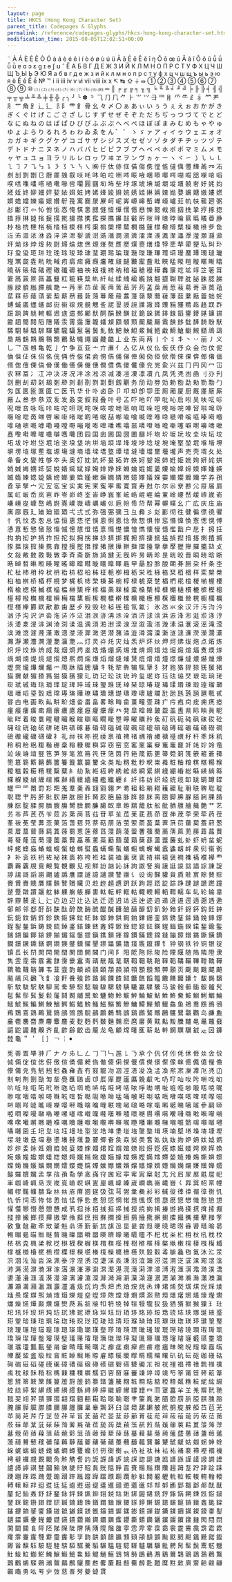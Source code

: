 ```yaml
---
layout: page
title: HKCS (Hong Kong Character Set)
parent_title: Codepages & Glyphs
permalink: /reference/codepages-glyphs/hkcs-hong-kong-character-set.html
modification_time: 2015-08-05T12:02:51+00:00
---
```


<p>¨ À Á È É Ê Ò Ó à á è é ê ì í ò ó ø ù ú ü Ā ā Ē ē Ě ě ī ŋ Ō ō œ ū Ǎ ǎ ǐ Ǒ ǒ ǔ ǖ ǘ ǚ ǜ ɐ ɑ ɔ ɛ ɡ ɪ ɵ ʃ ʊ ˆ Ё А Б В Г Д Е Ж З И Й К Л М Н О П Р С Т У Ф Х Ц Ч Ш Щ Ъ Ы Ь Э Ю Я а б в г д е ж з и й к л м н о п р с т у ф х ц ч ш щ ъ ы ь э ю я ё Ế ế Ề ề № ℡ ⅰ ⅱ ⅲ ⅳ ⅴ ⅵ ⅶ ⅷ ⅸ ⅹ ↸ ↹ ⇧ ⏚ ⏛ ① ② ③ ④ ⑤ ⑥ ⑦ ⑧ ⑨ ⑩ ⑴ ⑵ ⑶ ⑷ ⑸ ⑹ ⑺ ⑻ ⑼ ⑽ ═ ║ ╒ ╓ ╔ ╕ ╖ ╗ ╘ ╙ ╚ ╛ ╜ ╝ ╞ ╟ ╠ ╡ ╢ ╣ ╤ ╥ ╦ ╧ ╨ ╩ ╪ ╫ ╬ ╭ ╮ ╯ ╰ ✽ ⺀ ⺄ ⺆ ⺇ ⺈ ⺊ ⺌ ⺍ ⺕ ⺜ ⺝ ⺥ ⺧ ⺪ ⺬ ⺮ ⺶ ⺼ ⺾ ⻆ ⻊ ⻌ ⻍ ⻏ ⻖ ⻗ ⻞ ⻣ ⼳ 々 〆 〇 ぁ あ ぃ い ぅ う ぇ え ぉ お か が き ぎ く ぐ け げ こ ご さ ざ し じ す ず せ ぜ そ ぞ た だ ち ぢ っ つ づ て で と ど な に ぬ ね の は ば ぱ ひ び ぴ ふ ぶ ぷ へ べ ぺ ほ ぼ ぽ ま み む め も ゃ や ゅ ゆ ょ よ ら り る れ ろ ゎ わ ゐ ゑ を ん ゛ ゜ ゝ ゞ ァ ア ィ イ ゥ ウ ェ エ ォ オ カ ガ キ ギ ク グ ケ ゲ コ ゴ サ ザ シ ジ ス ズ セ ゼ ソ ゾ タ ダ チ ヂ ッ ツ ヅ テ デ ト ド ナ ニ ヌ ネ ノ ハ バ パ ヒ ビ ピ フ ブ プ ヘ ベ ペ ホ ボ ポ マ ミ ム メ モ ャ ヤ ュ ユ ョ ヨ ラ リ ル レ ロ ヮ ワ ヰ ヱ ヲ ン ヴ ヵ ヶ ー ヽ ヾ ㇀ ㇁ ㇂ ㇃ ㇄ ㇅ ㇆ ㇇ ㇈ ㇉ ㇊ ㇋ ㇌ ㇍ ㇎ ㇏ ㈱ 㐵 㑀 㑊 㑌 㑤 㑳 㑺 㑽 㑾 㒓 㒖 㒥 㒯 㒼 㓁 㓈 㓟 㓤 㓻 㔆 㔾 㕑 㕓 㕙 㕡 㕭 㕰 㕲 㕷 㕸 㖄 㖗 㖘 㖡 㖥 㖭 㖿 㗁 㗅 㗇 㗊 㗎 㗒 㗖 㗛 㗝 㗱 㗲 㗳 㗻 㗾 㘉 㘘 㘚 㘣 㘥 㘭 㘵 㘹 㘾 㙇 㙈 㙉 㙎 㙟 㙡 㙺 㚁 㚚 㚥 㚪 㚬 㚰 㚱 㚵 㚹 㚼 㛁 㛃 㛄 㛅 㛇 㛈 㛓 㛔 㛖 㛝 㛡 㛢 㛥 㛦 㛵 㜁 㜃 㜈 㜊 㜍 㜜 㜢 㜣 㜥 㜬 㜭 㜰 㜲 㜳 㜺 㝀 㝃 㝢 㝯 㞗 㞠 㞹 㞾 㟖 㟲 㟸 㟻 㠏 㠙 㠠 㠭 㠶 㠸 㡣 㢠 㣃 㣌 㣑 㣔 㣺 㤈 㤔 㤧 㤲 㤿 㥍 㥣 㥸 㦀 㦉 㦊 㦒 㦙 㦛 㦡 㦤 㦸 㧜 㧢 㧥 㧬 㧸 㧻 㧾 㨁 㨃 㨆 㨗 㨘 㨩 㨪 㨴 㩋 㩒 㩗 㩜 㩞 㩦 㩧 㪗 㪫 㪽 㫞 㫠 㫰 㫲 㫻 㬎 㬙 㬢 㬫 㬹 㭂 㭘 㭠 㭱 㭲 㭻 㭼 㮀 㮕 㮖 㮙 㮡 㮼 㮾 㯂 㯄 㯗 㯝 㯬 㯲 㯳 㯴 㰍 㰑 㰕 㰘 㱔 㲋 㳋 㳍 㳑 㳖 㳜 㳫 㳯 㴒 㴓 㴝 㴲 㴻 㵆 㵌 㵎 㵑 㵟 㵢 㵩 㵪 㵯 㵵 㵽 㶅 㶈 㶊 㶏 㶑 㶥 㶭 㶴 㶿 㷆 㷇 㷉 㷌 㷍 㷓 㷛 㷧 㷨 㷫 㷳 㷴 㷷 㷼 㷽 㸆 㹀 㹃 㹈 㹕 㹴 㺨 㺩 㺪 㺭 㺱 㺸 㺿 㻂 㻇 㻊 㻌 㻐 㻑 㻖 㻗 㻚 㻛 㻞 㻡 㻢 㻧 㻩 㻫 㻰 㻳 㻴 㻺 㻼 㻿 㼀 㼄 㼆 㼇 㼎 㽓 㽘 㽙 㽣 㽼 㾓 㿀 㿈 㿗 㿜 㿥 㿭 㿹 㿺 䀄 䀉 䀝 䀹 䁅 䁓 䁗 䁢 䁥 䁪 䁯 䁱 䂨 䂻 䂿 䃈 䃘 䃟 䃸 䃺 䄂 䄃 䄄 䄉 䄎 䄲 䅧 䅬 䅮 䅼 䅿 䆐 䆲 䇄 䇊 䇏 䇛 䇭 䇯 䇹 䈑 䈣 䉀 䉠 䉪 䉶 䉺 䊌 䊔 䊢 䊵 䊹 䊼 䋴 䋻 䋼 䌫 䍮 䎗 䎚 䎺 䏁 䏙 䏟 䏭 䏰 䏲 䐁 䐂 䐓 䐥 䐭 䑺 䒏 䒑 䒟 䒠 䒢 䒰 䒷 䒽 䓀 䓃 䓅 䓎 䓝 䓞 䓟 䓤 䓩 䓪 䓫 䓬 䓴 䔃 䔄 䔉 䔋 䔖 䔛 䔝 䔧 䔮 䔳 䔶 䔻 䔽 䔿 䕃 䕑 䕒 䕕 䕘 䕜 䕡 䕢 䕪 䕭 䕷 䕸 䖅 䖦 䖳 䗚 䗩 䗪 䘃 䘆 䘏 䘕 䘗 䙛 䙺 䚀 䚡 䚻 䛏 䛐 䛵 䛷 䜓 䜘 䜶 䝄 䝎 䝏 䝼 䞘 䞦 䟕 䟭 䟴 䠀 䠋 䠷 䡝 䡱 䢛 䢭 䢮 䣐 䣝 䣭 䣳 䣺 䤆 䤑 䤞 䤥 䤪 䤭 䤵 䤼 䤾 䥅 䥑 䥓 䥥 䥪 䥲 䦉 䦡 䦧 䧟 䧥 䧧 䨏 䨝 䨤 䨵 䪖 䪤 䪴 䪸 䫑 䫤 䫿 䬐 䬙 䬠 䬬 䬷 䭯 䭰 䭲 䭻 䭾 䮎 䮐 䮓 䮖 䮗 䮝 䮽 䮾 䯀 䰄 䰇 䰎 䰲 䰻 䰾 䱀 䱇 䱗 䱛 䱭 䱷 䱻 䱽 䲁 䲅 䲤 䲮 䲰 䲷 䳍 䳡 䳢 䳭 䴇 䴉 䴐 䴴 䵶 䵷 䶉 䶑 䶜 丄 业 东 両 两 丨 个 丬 丯 丶 丷 丽 丿 义 乚 乛 乪 乸 亀 亁 亅 亇 争 亘 亚 亠 亣 亷 亻 亼 亿 从 仪 仫 仮 仸 伃 众 会 伨 伩 伲 伷 伹 佂 佅 佋 佲 侊 侢 侨 侫 侰 侴 侽 俈 俌 俤 俥 俰 俲 俹 俽 倃 倈 倮 倴 倻 偖 偘 偦 偬 傁 傈 傐 傦 傼 働 僐 僙 僟 僡 僴 僼 儁 儍 儎 儫 兖 兠 兪 兴 兹 冂 円 冈 冖 冚 农 冧 冨 冫 冮 冲 决 冴 况 冸 凃 凇 凉 减 凑 凒 凓 凛 凟 凢 凤 凭 凴 凼 凾 刂 刅 刋 刟 删 刦 刧 刴 刼 剗 剙 剠 剨 剳 剹 劏 劐 劔 劚 务 劤 动 劵 効 勅 勌 勐 勑 勠 勡 勹 匁 匤 匧 匬 匲 匳 匸 医 卂 华 卝 卟 卤 卧 卩 卭 却 卽 卾 厓 厠 厢 厦 厨 厩 厪 厫 厮 厰 厶 叁 参 叅 双 叐 发 叒 变 叙 叚 叠 叶 号 叾 吓 吔 吖 吚 吡 吣 启 吲 吴 呋 呍 呩 呪 呭 咅 咏 咓 咔 咗 咜 咞 咣 咤 咲 咴 咹 哋 哌 响 哐 哚 哣 哯 唂 唍 唓 唘 唞 唣 唥 唨 唫 唿 啇 啉 啓 啝 啩 啫 啱 啲 啳 啹 喆 喐 喩 喰 喴 喹 喺 喼 嗁 嗗 嗘 嗞 嗪 嗬 嗰 嗱 嗵 嗻 嘅 嘑 嘞 嘠 嘡 嘢 嘣 嘥 嘭 嘷 噃 噍 噏 噐 噒 噔 噝 噡 噺 噻 噼 嚉 嚊 嚋 嚒 嚞 嚟 嚡 嚤 嚯 嚱 嚹 嚿 囖 团 园 囯 囱 囻 国 圀 圕 圝 圲 圽 圿 坂 坃 坆 坔 块 坛 坟 坧 坺 坾 坿 垈 垊 垍 垐 垜 垡 垧 垪 垴 垻 垾 埄 埈 埗 埝 埞 埦 埯 埾 堃 堒 堢 堦 堺 塀 塄 塇 塜 塟 塩 塬 塲 塳 墒 墙 墚 墧 墪 墰 墵 墶 墻 壋 壐 壜 壠 声 売 壳 壻 夂 处 夅 备 夊 夑 夝 够 夲 头 奥 奵 妉 妔 妚 妟 妬 妰 妷 妸 妿 姄 姉 姙 姫 姯 姰 姸 姹 娂 娋 娍 娒 娚 娡 娤 娧 娪 娫 娬 娽 婅 婔 婙 婡 婣 婨 婫 婮 婱 婹 婾 媁 媂 媆 媈 媑 媖 媙 媠 媡 媤 媫 嫃 嫎 嫏 嫑 嫓 嫤 嫰 嫲 嫺 嫾 嬍 嬑 嬕 嬟 嬫 孁 孄 孆 孊 孏 学 孨 孭 孴 孶 孼 宀 宂 宐 宖 宝 实 実 宪 宷 寃 寕 寗 寛 寳 寿 尅 尓 尔 尜 尞 尠 尣 屉 届 屓 属 屸 岅 岙 岚 岜 岞 岺 峁 峂 峑 峕 峥 峩 峯 峵 峼 崐 崕 崘 崬 崯 崾 嵆 嵈 嵖 嵗 嵛 嵰 嵴 嵸 嵻 嶅 嶋 嶎 嶤 嶫 嶶 嶹 巁 巗 巛 巵 帉 帋 帒 帮 幂 幈 幞 幺 广 広 庆 庒 庙 庽 廍 廐 廴 廸 廹 廻 廼 弌 弍 弎 弥 强 弻 彍 彐 彑 彜 彡 彣 彲 彻 徃 徤 徧 徱 徺 忂 忄 忛 忟 怣 怱 总 恊 恒 恵 恷 恾 悞 悤 悧 悳 惗 惞 惣 惧 惨 惩 惽 愇 愌 愙 愢 愰 愽 慂 慐 慙 慜 慠 慤 慯 慽 憁 憇 憕 憘 憙 憜 憷 憹 懀 懏 懐 懓 懚 懢 戬 户 戹 扌 扨 抂 抅 抐 抝 护 抦 拃 担 拕 拟 拥 挘 挮 挱 挵 挷 捤 捬 捹 捿 掋 掹 揁 揑 揞 揢 揦 揸 揻 揼 揾 搇 搲 搸 携 搻 摚 摱 摼 撍 撑 撯 撴 撶 擀 擓 擝 擡 擥 擧 擪 攊 攑 攞 攟 攰 攴 攵 敍 敟 敫 敭 斅 斆 斈 斉 斋 斵 斾 旑 旔 无 旣 旿 昘 昞 昣 昰 晄 晈 晋 晍 晓 晗 晣 晧 晫 晳 晽 暅 暎 暒 暚 暤 暭 暳 暶 暿 曍 曎 曧 曱 朂 朌 朎 朖 朙 朞 朥 朶 杄 条 杢 杧 杫 杮 枏 枠 枤 枬 枱 枿 柖 柗 柹 柾 栀 栁 栂 栃 栄 栍 栐 栛 栞 栢 栶 样 栾 桇 桊 桕 桖 桝 桥 梄 梈 梘 梦 梶 梹 梽 棃 棅 棊 椀 椁 椂 椃 椉 椘 椙 椚 椛 椬 椶 椾 楃 楆 楕 楡 楤 楧 楲 楳 榀 榅 榊 榘 榟 榢 榲 槀 槑 槕 槖 槡 槩 槹 槺 樃 樋 樌 樚 樜 樫 樬 樭 樳 橃 橅 橌 橒 橓 橗 橣 橥 橱 橴 橺 檂 檊 檏 檙 檝 檧 檫 檱 檲 檵 檾 櫈 櫉 櫊 櫔 櫘 櫶 欅 欝 欵 歒 歗 歯 歴 歺 殁 毁 毜 毡 毪 毺 氜 氱 氵 氷 氹 氺 氽 汉 汘 汚 汮 汵 汹 汿 沟 沢 沪 沯 沲 泋 泎 泟 泪 泿 洂 洅 洆 洤 洦 济 浗 浛 浜 浱 浲 涁 涏 涖 涤 涥 涱 涹 淾 渂 渄 渊 渏 渕 渘 温 渪 湏 湐 湗 湙 湶 湼 溆 溋 溚 溵 溸 溻 滙 滚 滛 滝 滢 滨 滩 滺 漄 漋 漌 漖 漗 漤 漴 漽 潄 潖 潜 潴 潹 澁 澊 澝 澟 澵 澻 澾 濓 濙 濚 濶 濸 瀃 瀞 瀬 灋 灍 灐 灔 灜 灧 灬 灯 灵 灷 灹 灾 灿 炁 炉 炋 炏 炠 炣 炥 炦 炧 点 炻 炼 炽 烀 烄 烌 烐 烕 烖 烟 烱 烵 烾 焅 焝 焩 焫 焬 焳 焴 焵 焻 焾 煀 煅 煊 煏 煑 煗 煫 煱 煳 煵 煶 煷 煺 煼 煾 熈 熌 熎 熑 熖 熘 熢 熣 熭 熴 熷 熺 燑 燝 燫 燵 燶 爀 爉 爎 爏 爕 爖 爗 爤 爥 爫 爮 牀 牐 牕 牗 牜 牦 犂 犇 犏 犔 犟 犭 犲 狍 狢 猂 猄 猐 猨 猪 猫 猬 献 猸 猹 獁 獈 獏 獱 獴 玌 玏 玘 玜 玞 玧 玪 玺 珉 珎 珏 珐 珕 珡 珢 珤 珦 珯 珳 珷 珹 珻 琂 琑 琒 琔 琕 琗 琙 琜 琞 琟 琷 琸 琹 琼 瑃 瑅 瑇 瑈 瑉 瑓 瑖 瑝 瑠 瑡 瑥 瑨 瑫 瑬 瑴 瑶 瑺 璂 璌 璍 璙 璛 璝 璤 璴 璹 瓈 瓌 瓐 瓓 瓧 瓰 瓱 瓲 瓸 甅 甎 甙 甞 甴 电 画 畂 畆 畊 畍 畑 畓 畕 畠 畧 畭 畮 畲 畺 疃 疍 疎 疒 疞 疱 疴 痃 痈 痜 瘂 瘇 瘬 瘻 癀 癍 癎 癏 癑 癔 癦 癧 癯 癳 癴 癶 発 皐 皡 皥 皷 盌 盖 盙 県 眎 眏 眞 眤 眦 眫 着 睃 睘 睲 睷 睸 睺 睻 瞓 瞘 瞯 瞹 瞾 矃 矅 矋 矝 矦 矴 矾 砈 砘 砜 砞 砹 砼 砽 硂 硄 硇 硋 硑 硓 硔 硦 硺 碁 碈 碍 碯 碱 碶 碸 碹 磇 磒 磓 磗 磘 磤 磮 磰 磱 磵 礆 礮 礲 礳 礴 礶 礻 礼 祘 祙 祢 祱 祾 禀 禃 禆 禇 禑 禙 禝 禟 禥 禩 秄 秆 秊 秌 秔 秢 秱 秴 稆 稪 稭 稺 稾 穃 穅 穉 穥 穽 窃 窑 窓 窰 窻 窼 竂 竃 竈 竉 竏 竓 竚 竛 竜 竝 竢 竧 竩 竪 竾 笋 笌 笔 笟 笧 笩 笹 筂 筃 筕 筢 筬 筯 筻 箒 箢 箣 箲 篏 篐 篬 篺 篼 簒 簕 簛 簵 籂 籄 籑 籖 籝 籭 籰 籴 类 籼 籾 粃 粆 粎 粜 粦 粧 粬 粮 粸 糂 糃 糇 糉 糍 糓 糚 糦 糭 糳 糵 糹 糼 紥 絍 絚 絝 綉 綋 綕 綗 綤 綨 綫 綳 緍 総 緐 緓 緔 緜 緤 緥 緵 緽 緾 縇 縧 繛 繥 繧 繬 繮 繿 纎 纒 纟 纤 纬 纺 织 经 统 缆 缷 罀 罁 罇 罉 罎 罒 罓 罱 罸 羏 羓 羗 羣 羮 羴 翝 翧 翺 耂 耈 耝 耠 耥 耮 耯 耱 耻 耼 联 聛 聡 聢 聣 聦 肀 肟 肧 肶 肷 肼 肽 胆 胩 胬 胶 脃 脇 脉 脌 脎 脒 脔 脗 脚 脪 脲 脴 脷 腂 腈 腖 腙 腚 腬 腭 腼 膄 膓 膥 膪 膶 臁 臈 臤 臯 臶 舘 舚 舦 舩 舭 舾 艔 艢 艥 艶 艹 艺 艻 芇 芦 芪 芿 苄 苊 苏 苐 苘 苢 苮 苷 苸 苼 苽 苿 茋 茘 茚 茝 茽 荗 荢 荣 荦 药 莅 莑 莜 莬 莹 莾 菍 菓 菭 萅 萔 萖 萘 萜 萠 萡 萤 萦 萮 萾 葈 葊 葓 葕 葘 葜 葢 葤 葱 葲 葿 蒀 蒈 蒒 蒓 蒖 蒣 蒭 蒽 蒾 蓚 蓞 蓡 蓢 蓤 蓥 蓸 蔃 蔅 蔐 蔳 蔴 蔸 蕂 蕋 蕌 蕒 蕚 蕟 蕯 蕰 蕳 薓 薗 藁 藖 藠 藮 藼 蘂 蘍 蘏 蘐 蘔 蘖 蘨 蘯 虂 虅 虬 虲 虾 蚒 蚠 蚭 蚲 蛯 蝰 蝱 蝽 螆 螋 螌 螥 螩 螱 蟁 蟎 蟖 蟚 蟮 蟵 蠄 蠏 蠘 蠧 蠭 衂 衅 衆 衏 衞 衠 衤 补 衮 袄 袇 袏 袐 袜 袠 袮 袴 袵 袿 装 裇 裏 裦 裵 裿 褀 褤 襃 襇 襍 襔 襥 襷 覀 覇 覉 覊 覑 覔 覥 覧 覩 覼 见 视 觧 訜 訩 訫 訸 訽 詉 詧 詾 誐 誔 誜 誩 誯 誴 諌 諚 諪 諹 謌 謟 謭 謿 譃 譌 譍 譞 譢 譩 讁 讃 讐 讛 讠 设 询 豑 貛 貟 貭 賍 賔 賖 賛 賩 賫 賲 賷 贃 贋 贌 贑 贒 贘 贜 贝 赺 趂 趦 趩 跀 跃 跔 踁 踎 踨 踪 踭 踺 蹆 蹏 蹨 蹱 蹵 蹷 蹾 躀 躧 躭 躰 躶 躹 躼 軃 軎 軚 転 軤 軭 軲 輙 輭 輰 轁 轊 轜 车 轧 轮 输 辠 辥 辧 辳 辵 辶 辷 辸 边 辺 辻 込 达 迁 迊 迌 迏 运 迚 迹 逈 递 逳 逷 遌 遖 遡 遤 遬 邨 邮 邻 郄 酑 酙 酜 酞 酧 酰 酶 酼 醌 醎 醩 醶 醻 釄 釖 釟 釥 釶 釺 釾 鈈 鈎 鈓 鈡 鈨 鈪 鈫 鈵 鈼 鉁 鉄 鉕 鉘 鉝 鉟 鉢 鉫 鉮 鉷 銁 銄 銉 銏 銮 銱 銹 銺 銾 銿 鋔 鋛 鋣 鋥 鋫 鋬 鋲 鋳 鋴 鋶 鋽 錃 錇 錬 錰 錱 鍀 鍁 鍂 鍃 鍄 鍅 鍈 鍟 鍢 鍦 鍨 鍩 鍫 鍮 鍳 鍴 鍸 鍽 鎁 鎄 鎅 鎆 鎇 鎐 鎜 鎠 鎭 鎸 鎻 鎽 鎿 鏆 鏋 鏓 鏛 鏠 鏰 鏱 鏳 鏴 鐁 鐄 鐈 鐗 鐛 鐝 鐤 鐥 鐦 鐧 鐭 鐾 鑂 鑃 鑍 鑔 鑘 鑛 鑥 鑧 鑬 鑹 鑻 钅 钟 钢 铁 铃 铜 银 锭 镇 镸 长 閅 閖 閗 閙 閠 関 閦 閧 閪 门 间 阝 阳 阸 陁 际 陖 险 陻 隁 随 隖 隣 隥 隶 隽 雴 霃 霛 霡 霱 霴 霶 靀 靁 靑 靕 靗 靝 靟 靭 靱 鞇 鞉 鞛 鞟 鞱 鞲 鞴 鞸 鞺 鞽 鞾 韀 韂 韈 韒 韠 韦 韮 韲 韵 頔 頕 頟 頣 頮 頳 頴 顇 顋 顖 顦 顨 顬 页 颴 颷 颹 飃 飇 飈 飊 风 飜 飞 飠 飡 飦 飬 飱 飵 餎 餙 餜 餷 餸 餹 餻 饀 饂 饊 饍 饝 饢 饣 馛 馤 馪 馸 馼 駄 駅 駚 駠 駡 駦 駵 騌 騐 騟 騡 騦 騯 騻 騼 驘 驜 驣 马 骏 骲 骶 骺 骽 髗 髠 髢 髴 髿 鬂 鬉 鬏 鬔 鬪 鬭 鬴 鬹 魀 魐 魩 魿 鮁 鮃 鮋 鮍 鮎 鮏 鮗 鮝 鮟 鮰 鯏 鯝 鯩 鯭 鯱 鯴 鯿 鰂 鰊 鰌 鰐 鰕 鰛 鰟 鰠 鰦 鰯 鰵 鰺 鱅 鱏 鱓 鱝 鱲 鱻 鱼 鴂 鴌 鴖 鴡 鴴 鴹 鵄 鵉 鵎 鵐 鵞 鵭 鵮 鵼 鵾 鶃 鶓 鶥 鶫 鶽 鷀 鷄 鷉 鷔 鷼 鸊 鸌 鸎 鸘 鸜 鸟 鹻 麁 麄 麅 麐 麕 麖 麘 麞 麢 麦 麨 麪 麫 麬 麯 麱 麽 麿 黁 黄 黆 黇 黢 黱 黸 黾 鼂 鼈 鼗 鼦 鼧 鼹 齄 齅 齐 齓 齚 齢 齩 齿 龎 龙 龟 龥 龦 龧 龨 龩 龪 龫 龬 龭 龮 龯 龰 龱 龲 龳 龜 ＂ ＇ ［ ］ ￢ ￤ ￭ </p>
<p>&#x20021; &#x2003e; &#x20046; &#x2004e; &#x20068; &#x20086; &#x20087; &#x2008a; &#x20094; &#x200ca; &#x200cb; &#x200cc; &#x200cd; &#x200d1; &#x200ee; &#x2010c; &#x2010e; &#x20118; &#x201a4; &#x201a9; &#x201ab; &#x201c1; &#x201d4; &#x201f2; &#x20204; &#x2020c; &#x20214; &#x20239; &#x2025b; &#x20274; &#x20275; &#x20299; &#x2029e; &#x202a0; &#x202b7; &#x202bf; &#x202c0; &#x202e5; &#x2030a; &#x20325; &#x20341; &#x20345; &#x20346; &#x20347; &#x2037e; &#x2037f; &#x20380; &#x203a0; &#x203a7; &#x203b5; &#x203c9; &#x203cb; &#x203f5; &#x203fc; &#x20413; &#x20414; &#x2041f; &#x20465; &#x20487; &#x2048e; &#x20491; &#x20492; &#x204a3; &#x204d7; &#x204fc; &#x204fe; &#x20547; &#x2058e; &#x205a5; &#x205b3; &#x205c3; &#x205ca; &#x205d0; &#x205d5; &#x205df; &#x205e0; &#x205eb; &#x20611; &#x20615; &#x20619; &#x2061a; &#x20630; &#x20656; &#x20676; &#x2070e; &#x20731; &#x20779; &#x2082c; &#x20873; &#x208d5; &#x20916; &#x20923; &#x20954; &#x20979; &#x209e7; &#x20a11; &#x20a50; &#x20a6f; &#x20ab4; &#x20ac2; &#x20acd; &#x20b0d; &#x20b8f; &#x20b9f; &#x20ba8; &#x20ba9; &#x20bbf; &#x20bc6; &#x20bcb; &#x20be2; &#x20beb; &#x20bfb; &#x20bff; &#x20c0b; &#x20c0d; &#x20c20; &#x20c34; &#x20c3a; &#x20c3b; &#x20c41; &#x20c42; &#x20c43; &#x20c53; &#x20c65; &#x20c77; &#x20c78; &#x20c7c; &#x20c8d; &#x20c96; &#x20c9c; &#x20cb5; &#x20cb8; &#x20ccf; &#x20cd3; &#x20cd4; &#x20cd5; &#x20cd6; &#x20cdd; &#x20ced; &#x20cff; &#x20d15; &#x20d28; &#x20d31; &#x20d32; &#x20d46; &#x20d47; &#x20d48; &#x20d49; &#x20d4c; &#x20d4d; &#x20d4e; &#x20d6f; &#x20d71; &#x20d74; &#x20d7c; &#x20d7e; &#x20d7f; &#x20d96; &#x20d9c; &#x20da7; &#x20db2; &#x20dc8; &#x20e04; &#x20e09; &#x20e0a; &#x20e0d; &#x20e0e; &#x20e0f; &#x20e10; &#x20e11; &#x20e16; &#x20e1d; &#x20e4c; &#x20e6d; &#x20e73; &#x20e75; &#x20e76; &#x20e77; &#x20e78; &#x20e79; &#x20e7a; &#x20e7b; &#x20e8c; &#x20e96; &#x20e98; &#x20e9d; &#x20ea2; &#x20eaa; &#x20eab; &#x20eac; &#x20eb6; &#x20ed7; &#x20ed8; &#x20edd; &#x20ef8; &#x20ef9; &#x20efa; &#x20efb; &#x20f1d; &#x20f26; &#x20f2d; &#x20f2e; &#x20f30; &#x20f31; &#x20f3b; &#x20f4c; &#x20f64; &#x20f8d; &#x20f90; &#x20fad; &#x20fb4; &#x20fb5; &#x20fb6; &#x20fbc; &#x20fdf; &#x20fea; &#x20feb; &#x20fec; &#x20fed; &#x21014; &#x2101d; &#x2101e; &#x2104f; &#x2105c; &#x2106f; &#x21075; &#x21076; &#x21077; &#x21078; &#x2107b; &#x21088; &#x21096; &#x2109d; &#x210b4; &#x210bf; &#x210c0; &#x210c1; &#x210c7; &#x210c8; &#x210c9; &#x210cf; &#x210d3; &#x210e4; &#x210f4; &#x210f5; &#x210f6; &#x2112f; &#x2113b; &#x2113d; &#x21145; &#x21148; &#x2114f; &#x21180; &#x21187; &#x211d9; &#x2123c; &#x2124f; &#x2127c; &#x212a8; &#x212a9; &#x212b0; &#x212e3; &#x212fe; &#x21302; &#x21303; &#x21304; &#x21305; &#x21336; &#x2133a; &#x21375; &#x21376; &#x2138e; &#x21398; &#x2139c; &#x213c5; &#x213c6; &#x213ed; &#x213fe; &#x21413; &#x21416; &#x21424; &#x2143f; &#x21452; &#x21454; &#x21455; &#x2148a; &#x21497; &#x214b6; &#x214e8; &#x214fd; &#x21577; &#x21582; &#x21596; &#x2160a; &#x21613; &#x21619; &#x2163e; &#x21661; &#x21692; &#x216b8; &#x216ba; &#x216c0; &#x216c1; &#x216c2; &#x216d3; &#x216d5; &#x216df; &#x216e6; &#x216e7; &#x216e8; &#x216fa; &#x216fb; &#x216fc; &#x216fe; &#x2170d; &#x21710; &#x21726; &#x2173a; &#x2173b; &#x2173c; &#x21757; &#x2176c; &#x2176d; &#x2176e; &#x2176f; &#x21770; &#x21771; &#x21773; &#x21774; &#x217ab; &#x217b0; &#x217b1; &#x217b2; &#x217b3; &#x217b4; &#x217b5; &#x217c3; &#x217c7; &#x217d9; &#x217da; &#x217db; &#x217dc; &#x217df; &#x217ef; &#x217f5; &#x217f6; &#x217f8; &#x217f9; &#x217fa; &#x217fb; &#x217fc; &#x21820; &#x21828; &#x21829; &#x2182a; &#x2182d; &#x21839; &#x2183a; &#x2183b; &#x21840; &#x21845; &#x21852; &#x2185e; &#x21861; &#x21862; &#x21863; &#x21864; &#x21877; &#x2187b; &#x21883; &#x21884; &#x21885; &#x2189e; &#x2189f; &#x218a0; &#x218a1; &#x218a2; &#x218be; &#x218bf; &#x218d1; &#x218d6; &#x218d7; &#x218d8; &#x218d9; &#x218fa; &#x21903; &#x21904; &#x21905; &#x21910; &#x21911; &#x21912; &#x21915; &#x2191c; &#x21922; &#x21927; &#x2193b; &#x21944; &#x21958; &#x2196a; &#x2197c; &#x21980; &#x21983; &#x21988; &#x21996; &#x219db; &#x219f3; &#x21a2d; &#x21a34; &#x21a45; &#x21a4b; &#x21a63; &#x21b44; &#x21bc1; &#x21bc2; &#x21c2a; &#x21c70; &#x21ca2; &#x21ca5; &#x21cac; &#x21d46; &#x21d5e; &#x21d90; &#x21db6; &#x21dba; &#x21dca; &#x21dd1; &#x21deb; &#x21df9; &#x21e1c; &#x21e23; &#x21e37; &#x21e3d; &#x21e89; &#x21ea4; &#x21ea8; &#x21ec8; &#x21ed5; &#x21f0f; &#x21f15; &#x21f6a; &#x21f9e; &#x21fa1; &#x21fe8; &#x22045; &#x22049; &#x2207e; &#x2209a; &#x220c7; &#x220fc; &#x2212a; &#x2215b; &#x22173; &#x2217a; &#x221a1; &#x221c1; &#x221c3; &#x22208; &#x2227c; &#x22321; &#x22325; &#x223bd; &#x223d0; &#x223d7; &#x223fa; &#x22465; &#x22471; &#x2248b; &#x22491; &#x224b0; &#x224ed; &#x22513; &#x2251b; &#x22530; &#x22554; &#x2258d; &#x225af; &#x225be; &#x2261b; &#x2261c; &#x2262b; &#x22668; &#x2267a; &#x22696; &#x22698; &#x226f4; &#x226f5; &#x226f6; &#x22712; &#x22714; &#x2271b; &#x2271f; &#x2272a; &#x22775; &#x22781; &#x22796; &#x227b4; &#x227b5; &#x227cd; &#x22803; &#x2285f; &#x22860; &#x22871; &#x228ad; &#x228c1; &#x228f7; &#x22926; &#x22939; &#x2294f; &#x22967; &#x2296b; &#x22980; &#x22993; &#x22a66; &#x22acf; &#x22ad5; &#x22ae6; &#x22ae8; &#x22b0e; &#x22b22; &#x22b3f; &#x22b43; &#x22b6a; &#x22bca; &#x22bce; &#x22c26; &#x22c27; &#x22c38; &#x22c4c; &#x22c51; &#x22c55; &#x22c62; &#x22c88; &#x22c9b; &#x22ca1; &#x22ca9; &#x22cb2; &#x22cb7; &#x22cc2; &#x22cc6; &#x22cc9; &#x22d07; &#x22d08; &#x22d12; &#x22d44; &#x22d4c; &#x22d67; &#x22d8d; &#x22d95; &#x22da0; &#x22da3; &#x22da4; &#x22db7; &#x22dee; &#x22e0d; &#x22e36; &#x22e42; &#x22e78; &#x22e8b; &#x22eb3; &#x22eef; &#x22f74; &#x22fcc; &#x22fe3; &#x23033; &#x23044; &#x2304b; &#x23066; &#x2307d; &#x2307e; &#x2308e; &#x230b7; &#x230bc; &#x230da; &#x23103; &#x2313d; &#x2317d; &#x23182; &#x231a4; &#x231a5; &#x231b3; &#x231c8; &#x231c9; &#x231f7; &#x231f8; &#x231f9; &#x2320f; &#x23225; &#x2322f; &#x23231; &#x23232; &#x23233; &#x23234; &#x23256; &#x23262; &#x23281; &#x23289; &#x2328a; &#x232ab; &#x232ac; &#x232ad; &#x232d2; &#x232e0; &#x232e1; &#x23300; &#x2330a; &#x2331f; &#x233b4; &#x233cc; &#x233de; &#x233e6; &#x233f4; &#x233f5; &#x233f9; &#x233fa; &#x233fe; &#x23400; &#x2343f; &#x23450; &#x2346f; &#x23472; &#x234e5; &#x23519; &#x23530; &#x23551; &#x2355a; &#x23567; &#x23595; &#x23599; &#x2359c; &#x235cd; &#x235ce; &#x235cf; &#x235f3; &#x23600; &#x23617; &#x2361a; &#x2363c; &#x23640; &#x23659; &#x2365f; &#x23677; &#x236a6; &#x236ad; &#x236ba; &#x236df; &#x236ee; &#x23703; &#x23716; &#x23720; &#x2372d; &#x2372f; &#x2373f; &#x23766; &#x23781; &#x237a2; &#x237bc; &#x237c2; &#x237d5; &#x237d6; &#x237d7; &#x2383a; &#x239c2; &#x23aa7; &#x23adb; &#x23aee; &#x23afa; &#x23b1a; &#x23b5a; &#x23c63; &#x23c99; &#x23c9a; &#x23c9b; &#x23cb5; &#x23cb7; &#x23cc7; &#x23cc8; &#x23cc9; &#x23cfc; &#x23cfd; &#x23cfe; &#x23cff; &#x23d40; &#x23d5b; &#x23d7e; &#x23d8f; &#x23db6; &#x23db7; &#x23db8; &#x23db9; &#x23dba; &#x23dbb; &#x23dbc; &#x23dbd; &#x23de3; &#x23df8; &#x23e06; &#x23e11; &#x23e2c; &#x23e2d; &#x23e2e; &#x23e2f; &#x23e30; &#x23e31; &#x23e39; &#x23e88; &#x23e89; &#x23e8a; &#x23e8b; &#x23eb9; &#x23ebf; &#x23ed7; &#x23ef7; &#x23ef8; &#x23ef9; &#x23efa; &#x23efb; &#x23efc; &#x23f35; &#x23f41; &#x23f4a; &#x23f61; &#x23f7f; &#x23f80; &#x23f81; &#x23f82; &#x23f8f; &#x23fb4; &#x23fb7; &#x23fc0; &#x23fc5; &#x23feb; &#x23fec; &#x23fed; &#x23fee; &#x23fef; &#x23ff0; &#x24011; &#x24039; &#x2403a; &#x2403b; &#x2403c; &#x2403d; &#x24057; &#x24085; &#x2408b; &#x2408c; &#x2408d; &#x24091; &#x240c9; &#x240e1; &#x240ec; &#x24104; &#x2410f; &#x24119; &#x2413f; &#x24140; &#x24144; &#x2414e; &#x24155; &#x24156; &#x24157; &#x2415c; &#x2415f; &#x24177; &#x2417a; &#x241a3; &#x241a4; &#x241a5; &#x241ac; &#x241b5; &#x241cd; &#x241e2; &#x241fc; &#x2421b; &#x2424b; &#x24256; &#x24259; &#x24276; &#x24277; &#x24278; &#x24284; &#x24293; &#x24295; &#x242a5; &#x242bf; &#x242c1; &#x242c9; &#x242ca; &#x242ee; &#x242fa; &#x2430d; &#x2431a; &#x24334; &#x24348; &#x24362; &#x24363; &#x24364; &#x24365; &#x2438c; &#x24396; &#x2439c; &#x243bd; &#x243c1; &#x243e9; &#x243ea; &#x243f2; &#x243f8; &#x24404; &#x24435; &#x24436; &#x2445a; &#x2445b; &#x24473; &#x24487; &#x24488; &#x244b9; &#x244bc; &#x244ce; &#x244d3; &#x244d6; &#x24505; &#x24521; &#x24578; &#x245c8; &#x24618; &#x2462a; &#x24665; &#x24674; &#x24697; &#x246d4; &#x24706; &#x24725; &#x2472f; &#x2478f; &#x247e0; &#x24812; &#x24823; &#x24882; &#x248e9; &#x248f0; &#x248f1; &#x248f2; &#x248f3; &#x248fb; &#x248ff; &#x24900; &#x24901; &#x2490c; &#x24916; &#x24917; &#x24919; &#x2492f; &#x24933; &#x24934; &#x2493e; &#x2493f; &#x24940; &#x24941; &#x24942; &#x24943; &#x24962; &#x24963; &#x24974; &#x24975; &#x24976; &#x2497b; &#x2497f; &#x24982; &#x24988; &#x24989; &#x2498a; &#x2498b; &#x2498c; &#x2498d; &#x2498e; &#x2498f; &#x24994; &#x249a4; &#x249a7; &#x249a9; &#x249ab; &#x249ac; &#x249ad; &#x249b7; &#x249b8; &#x249b9; &#x249ba; &#x249bb; &#x249c5; &#x249d0; &#x249da; &#x249de; &#x249df; &#x249e3; &#x249e5; &#x249ec; &#x249ed; &#x249f6; &#x249f7; &#x249f8; &#x249f9; &#x249fb; &#x24a0e; &#x24a12; &#x24a13; &#x24a15; &#x24a21; &#x24a22; &#x24a23; &#x24a24; &#x24a25; &#x24a26; &#x24a27; &#x24a28; &#x24a29; &#x24a2a; &#x24a3e; &#x24a42; &#x24a45; &#x24a4a; &#x24a4e; &#x24a4f; &#x24a50; &#x24a51; &#x24a5d; &#x24a65; &#x24a66; &#x24a67; &#x24a71; &#x24a77; &#x24a78; &#x24a79; &#x24a7a; &#x24a8c; &#x24a93; &#x24a94; &#x24a95; &#x24a96; &#x24aa4; &#x24aa5; &#x24aa6; &#x24aa7; &#x24ab1; &#x24ab2; &#x24ab3; &#x24aba; &#x24abb; &#x24abc; &#x24ac0; &#x24ac7; &#x24aca; &#x24ad1; &#x24adf; &#x24ae2; &#x24ae9; &#x24b0f; &#x24b6e; &#x24bf5; &#x24c09; &#x24c9e; &#x24c9f; &#x24cc9; &#x24cd9; &#x24d06; &#x24d13; &#x24db8; &#x24dea; &#x24deb; &#x24e3b; &#x24e50; &#x24ea5; &#x24ea7; &#x24f0e; &#x24f5c; &#x24f82; &#x24f86; &#x24f97; &#x24f9a; &#x24fa9; &#x24fb8; &#x24fc2; &#x2502c; &#x25052; &#x2509d; &#x2512b; &#x25148; &#x2517d; &#x2517e; &#x251cd; &#x251e3; &#x251e6; &#x251e7; &#x25220; &#x25221; &#x25250; &#x25299; &#x252c7; &#x252d8; &#x2530e; &#x25311; &#x25313; &#x25419; &#x25425; &#x2542f; &#x25430; &#x25446; &#x2546c; &#x2546e; &#x2549a; &#x25531; &#x25535; &#x2553f; &#x2555b; &#x2555c; &#x2555d; &#x2555e; &#x25562; &#x25565; &#x25566; &#x25581; &#x25584; &#x2558f; &#x255b9; &#x255d5; &#x255db; &#x255e0; &#x25605; &#x25635; &#x25651; &#x25683; &#x25695; &#x256e3; &#x256f6; &#x25706; &#x2571d; &#x25725; &#x2573d; &#x25772; &#x257c7; &#x257df; &#x257e0; &#x257e1; &#x25857; &#x2585d; &#x25872; &#x258c8; &#x258e1; &#x25903; &#x25946; &#x25956; &#x259ac; &#x259cc; &#x25a54; &#x25a95; &#x25a9c; &#x25aae; &#x25aaf; &#x25ae9; &#x25b74; &#x25b89; &#x25bb3; &#x25bb4; &#x25bc6; &#x25be4; &#x25be8; &#x25c01; &#x25c06; &#x25c21; &#x25c4a; &#x25c65; &#x25c91; &#x25ca4; &#x25cc0; &#x25cc1; &#x25cfe; &#x25d20; &#x25d30; &#x25d43; &#x25e0e; &#x25e49; &#x25e81; &#x25e82; &#x25e83; &#x25ea6; &#x25ebc; &#x25ed7; &#x25ed8; &#x25f1a; &#x25f4b; &#x25fe1; &#x25fe2; &#x26029; &#x26048; &#x26064; &#x26083; &#x26097; &#x260a4; &#x260a5; &#x26102; &#x26121; &#x26159; &#x2615a; &#x2615b; &#x2615c; &#x261ad; &#x261ae; &#x261b2; &#x261dd; &#x26258; &#x26261; &#x2626a; &#x2626b; &#x262d0; &#x26335; &#x2634b; &#x2634c; &#x26351; &#x263be; &#x263f5; &#x263f8; &#x26402; &#x26410; &#x26411; &#x26412; &#x2644a; &#x26469; &#x26484; &#x26488; &#x26489; &#x2648d; &#x26498; &#x26512; &#x26572; &#x265a0; &#x265ad; &#x265bf; &#x26612; &#x26626; &#x266af; &#x266b1; &#x266b5; &#x266da; &#x266e8; &#x266fc; &#x26716; &#x26741; &#x26799; &#x267b3; &#x267b4; &#x267cc; &#x2681c; &#x26846; &#x2685e; &#x2686e; &#x26888; &#x2688a; &#x26893; &#x268c7; &#x2690e; &#x26911; &#x26926; &#x26939; &#x26951; &#x269a8; &#x269b5; &#x269f2; &#x269fa; &#x26a2d; &#x26a2e; &#x26a34; &#x26a42; &#x26a51; &#x26a52; &#x26b05; &#x26b0a; &#x26b13; &#x26b15; &#x26b23; &#x26b28; &#x26b50; &#x26b51; &#x26b52; &#x26b53; &#x26b5b; &#x26b75; &#x26b82; &#x26b96; &#x26b97; &#x26b9d; &#x26bb3; &#x26bc0; &#x26bf7; &#x26c21; &#x26c40; &#x26c41; &#x26c46; &#x26c7e; &#x26c7f; &#x26c80; &#x26c81; &#x26c82; &#x26ca4; &#x26cb7; &#x26cb8; &#x26cbd; &#x26cc0; &#x26cc3; &#x26cd1; &#x26d22; &#x26d23; &#x26d24; &#x26d25; &#x26d26; &#x26d27; &#x26d28; &#x26d29; &#x26d2a; &#x26d51; &#x26d74; &#x26da0; &#x26da1; &#x26da2; &#x26da3; &#x26da4; &#x26da5; &#x26da6; &#x26da7; &#x26dae; &#x26ddc; &#x26dea; &#x26deb; &#x26df0; &#x26e00; &#x26e05; &#x26e07; &#x26e12; &#x26e42; &#x26e43; &#x26e44; &#x26e45; &#x26e6e; &#x26e72; &#x26e77; &#x26e84; &#x26e8b; &#x26e99; &#x26ed0; &#x26ed1; &#x26ed2; &#x26ed3; &#x26ed4; &#x26ed5; &#x26ed6; &#x26ed7; &#x26f26; &#x26f73; &#x26f74; &#x26f9f; &#x26fa1; &#x26fbe; &#x26fde; &#x26fdf; &#x2700e; &#x2704b; &#x27052; &#x27053; &#x27088; &#x270ad; &#x270ae; &#x270af; &#x270cd; &#x270d2; &#x270f8; &#x27109; &#x2710c; &#x2710d; &#x27126; &#x27127; &#x27164; &#x27165; &#x27175; &#x271cd; &#x2721b; &#x27267; &#x27280; &#x27285; &#x2728b; &#x272b2; &#x272b6; &#x272e6; &#x27352; &#x2739a; &#x273ff; &#x27422; &#x27450; &#x27484; &#x27486; &#x27574; &#x275a3; &#x275e0; &#x275e4; &#x275fd; &#x275fe; &#x27607; &#x2760c; &#x27632; &#x27639; &#x27655; &#x27656; &#x27657; &#x27694; &#x2770f; &#x27735; &#x27736; &#x27741; &#x2775e; &#x27784; &#x27785; &#x277cc; &#x27858; &#x27870; &#x2789d; &#x278b2; &#x278c8; &#x27924; &#x27967; &#x2797a; &#x279a0; &#x279dd; &#x279fd; &#x27a0a; &#x27a0e; &#x27a3e; &#x27a53; &#x27a59; &#x27a79; &#x27a84; &#x27abd; &#x27abe; &#x27af4; &#x27b06; &#x27b0b; &#x27b18; &#x27b38; &#x27b39; &#x27b3a; &#x27b48; &#x27bef; &#x27bf4; &#x27c12; &#x27c6c; &#x27cb1; &#x27cc5; &#x27d2f; &#x27d53; &#x27d54; &#x27d66; &#x27d73; &#x27d84; &#x27d8f; &#x27d98; &#x27dbd; &#x27ddc; &#x27e4d; &#x27e4f; &#x27f2e; &#x27ff9; &#x28002; &#x28009; &#x2801e; &#x28023; &#x28024; &#x28048; &#x28083; &#x28090; &#x280bd; &#x280be; &#x280e8; &#x280e9; &#x280f4; &#x2812e; &#x2814f; &#x2815d; &#x2816f; &#x28189; &#x281af; &#x281bc; &#x28207; &#x28218; &#x2821a; &#x28256; &#x2827c; &#x2829b; &#x282cd; &#x282e2; &#x28306; &#x28318; &#x2832f; &#x2833a; &#x28365; &#x2836d; &#x2837d; &#x2838a; &#x28412; &#x28468; &#x2846c; &#x28473; &#x28482; &#x28501; &#x2853c; &#x2853d; &#x2856c; &#x285e8; &#x285f4; &#x28600; &#x2860b; &#x28625; &#x2863b; &#x286aa; &#x286ab; &#x286b2; &#x286bc; &#x286d8; &#x286e6; &#x2870f; &#x28713; &#x28804; &#x2882b; &#x28933; &#x28948; &#x28949; &#x28956; &#x28964; &#x28968; &#x2896c; &#x2896d; &#x2897e; &#x28989; &#x289a8; &#x289aa; &#x289ab; &#x289b8; &#x289bc; &#x289c0; &#x289dc; &#x289de; &#x289e1; &#x289e3; &#x289e4; &#x289e7; &#x289e8; &#x289f9; &#x289fa; &#x289fb; &#x289fc; &#x28a0f; &#x28a16; &#x28a25; &#x28a29; &#x28a32; &#x28a36; &#x28a44; &#x28a45; &#x28a46; &#x28a47; &#x28a48; &#x28a49; &#x28a4a; &#x28a4b; &#x28a59; &#x28a5a; &#x28a81; &#x28a82; &#x28a83; &#x28a9a; &#x28a9b; &#x28a9c; &#x28ac0; &#x28ac6; &#x28acb; &#x28acc; &#x28ace; &#x28ade; &#x28adf; &#x28ae0; &#x28ae1; &#x28ae2; &#x28ae3; &#x28ae5; &#x28aea; &#x28afc; &#x28b0c; &#x28b13; &#x28b21; &#x28b22; &#x28b2b; &#x28b2c; &#x28b2d; &#x28b2f; &#x28b46; &#x28b4c; &#x28b4e; &#x28b50; &#x28b63; &#x28b64; &#x28b65; &#x28b66; &#x28b6c; &#x28b8f; &#x28b99; &#x28b9c; &#x28b9d; &#x28bb9; &#x28bc2; &#x28bc5; &#x28bd4; &#x28bd7; &#x28bd9; &#x28bda; &#x28be7; &#x28be8; &#x28be9; &#x28bea; &#x28beb; &#x28bec; &#x28bf5; &#x28bff; &#x28c03; &#x28c09; &#x28c1c; &#x28c1d; &#x28c23; &#x28c26; &#x28c2b; &#x28c30; &#x28c39; &#x28c3b; &#x28cca; &#x28ccd; &#x28cd2; &#x28d34; &#x28d99; &#x28db9; &#x28e0f; &#x28e36; &#x28e39; &#x28e65; &#x28e66; &#x28e97; &#x28eac; &#x28eb2; &#x28eb3; &#x28ed9; &#x28ee7; &#x28fc5; &#x29079; &#x29088; &#x2908b; &#x29093; &#x290af; &#x290b0; &#x290b1; &#x290c0; &#x290e4; &#x290e5; &#x290ec; &#x290ed; &#x2910d; &#x29110; &#x2913c; &#x2914d; &#x2915b; &#x2915e; &#x29170; &#x2919c; &#x291a8; &#x291d5; &#x291eb; &#x2941d; &#x29420; &#x29433; &#x2943f; &#x29448; &#x294d0; &#x294d9; &#x294da; &#x294e5; &#x294e7; &#x2959e; &#x295b0; &#x295b8; &#x295d7; &#x295e9; &#x295f4; &#x29720; &#x29732; &#x297d4; &#x29810; &#x29857; &#x298a4; &#x298d1; &#x298ea; &#x298f1; &#x298fa; &#x29903; &#x29905; &#x2992f; &#x29945; &#x29947; &#x29948; &#x29949; &#x2995d; &#x2996a; &#x2999d; &#x299c3; &#x299c9; &#x29a28; &#x29a4d; &#x29b05; &#x29b0e; &#x29bd5; &#x29c73; &#x29cad; &#x29d3e; &#x29d5a; &#x29d7c; &#x29d98; &#x29d9b; &#x29df6; &#x29e06; &#x29e2d; &#x29e68; &#x29eac; &#x29eb0; &#x29ec3; &#x29ef8; &#x29f23; &#x29f30; &#x29fb7; &#x29fde; &#x2a014; &#x2a087; &#x2a0b9; &#x2a0e1; &#x2a0ed; &#x2a0f3; &#x2a0f8; &#x2a0fe; &#x2a107; &#x2a123; &#x2a133; &#x2a134; &#x2a150; &#x2a192; &#x2a193; &#x2a1ab; &#x2a1b4; &#x2a1b5; &#x2a1df; &#x2a1f5; &#x2a220; &#x2a233; &#x2a293; &#x2a29f; &#x2a2b2; &#x2a2b4; &#x2a2b6; &#x2a2ba; &#x2a2bd; &#x2a2df; &#x2a2ff; &#x2a351; &#x2a3a9; &#x2a434; &#x2a45b; &#x2a5c6; &#x2a5cb; &#x2a601; &#x2a632; &#x2a64a; &#x2a65b; &#x2a6a9; &#x2f825; &#x2f83b; &#x2f840; &#x2f878; &#x2f894; &#x2f8a6; &#x2f8cd; &#x2f994; &#x2f9b2; &#x2f9bc; &#x2f9d4; </p>
